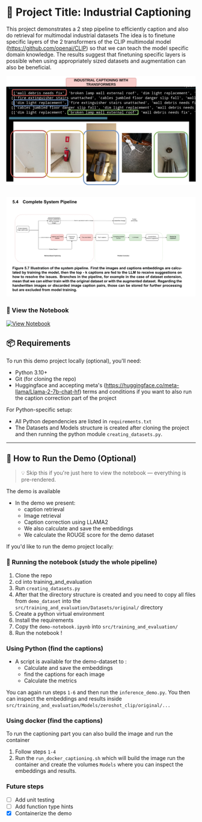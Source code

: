 # 🧠 Project Title: Industrial Captioning

This project demonstrates a 2 step pipeline to efficiently caption 
and also do retrieval for multimodal industrial datasets
The idea is to finetune specific layers of the 2 transformers of the CLIP multimodal model (https://github.com/openai/CLIP) so that we can teach the model specific domain knowledge. The results suggest that finetuning specific layers is possible when using appropriately sized datasets and augmentation can also be beneficial.


<p align="center">
  <img src="preview.png" width="700"/>
</p>


![System Architecture](./system.png)
---

### 📘 View the Notebook

[![View Notebook](https://img.shields.io/badge/View-Notebook-blue?logo=jupyter)](./demo-notebook.ipynb)

## 📦 Requirements

To run this demo project locally (optional), you'll need:

- Python 3.10+
- Git (for cloning the repo)
- Huggingface and accepting meta's (https://huggingface.co/meta-llama/Llama-2-7b-chat-hf) terms and conditions if you want to also run the caption correction part of the project

For Python-specific setup:

- All Python dependencies are listed in `requirements.txt`
- The Datasets and Models structure is created after cloning the project
and then running the python module `creating_datasets.py`.

---

## 🚀 How to Run the Demo (Optional)

> 💡 Skip this if you're just here to view the notebook — everything is pre-rendered.

The demo is available 
- In the demo we present:
    - caption retrieval
    - Image retrieval
    - Caption correction using LLAMA2 
    - We also calculate and save the embeddings
    - We calculate the ROUGE score for the demo dataset

If you'd like to run the demo project locally:

### 🐳 Running the notebook (study the whole pipeline)

1. Clone the repo
2. cd into training_and_evaluation
3. Run `creating_datasets.py`
4. After that the directory structure is created and you need to copy all files from `demo_dataset` into the `src/training_and_evaluation/Datasets/original/` directory
5. Create a python virtual environment 
6. Install the requirements
7.  Copy the `demo-notebook.ipynb` into `src/training_and_evaluation/`
8.  Run the notebook !

### Using Python (find the captions)
- A script is available for the demo-dataset to :
  - Calculate and save the embeddings
  - find the captions for each image
  - Calculate the metrics 

You can again run steps `1-6` and then run
the `inference_demo.py`. You then can inspect the embeddings and results
inside `src/training_and_evaluation/Models/zeroshot_clip/original/...`

### Using docker  (find the captions)
To run the captioning part you can also build the image and run the container
1. Follow steps `1-4`
2. Run the `run_docker_captioning.sh` which will build the image run the container and create the volumes `Models` where you can inspect the embeddings and results.


### Future steps
- [ ] Add unit testing
- [ ] Add function type hints
- [X] Containerize the demo

``````
